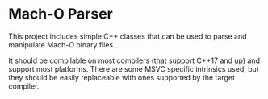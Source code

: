 # Mach-O Parser
This project includes simple C++ classes that can be used to parse and manipulate Mach-O binary files.

It should be compilable on most compilers (that support C++17 and up) and support most platforms. There are some MSVC specific intrinsics used, but they should be easily replaceable with ones supported by the target compiler.